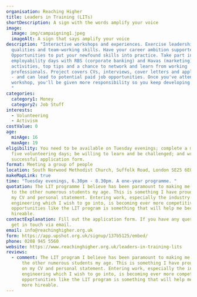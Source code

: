 ```yaml
---
organisation: Reaching Higher
title: Leaders in Training (LITs)
shortDescription: A sign with the words amplify your voice
image:
  image: img/campaigning1.jpeg
  imageAlt: A sign that says amplify your voice
description: "Interactive workshops and experiences. Exercise leadership
  qualities and team-working skills. Have your career ambition supported.
  Opportunities to put your newfound skills into practice. Take part in
  employability days with RBS (corporate banking) and Havas (marketing), for
  activities, top tips and a chance to network and learn from working
  professionals. Project covers CVs, interviews, cover letters and applications
  - and can lead to potential paid job opportunities. Once you've attended every
  workshop, you'll be given more responsibility so you keep developing steadily.
  "
categories:
  category1: Money
  category2: Job Stuff
interests:
  - Volunteering
  - Activism
costValue: 0
age:
  minAge: 16
  maxAge: 19
eligibility: You need to be available on Tuesday evenings; complete a minimum of
  five volunteering days; be willing to learn and be challenged; and write a
  successful application form.
format: Meeting a group of people
location: South Norwood Methodist Church, Suffolk Road, London SE25 6EG
makeMapLink: true
time: "Tuesday evenings, 6.30pm - 8.30pm. A one-year programme. "
quotation: The LIT programme I believe has been paramount to making me stand out
  to the other numerous students my age. This is something I have proudly put on
  my CV and personal statement. Entering work, especially the industry of
  engineering which I wish to go into, is becoming ever more competitive and
  opportunities like the LIT program is something that will help me become more
  hireable.
contactExplanation: Fill out the application form. If you have any questions,
  get in touch via email.
email: info@reachinghigher.org.uk
form: https://app.upshot.org.uk/signup/137b5125/embed/
phone: 0208 945 5560
website: https://www.reachinghigher.org.uk/leaders-in-training-lits
reviews:
  - comment: The LIT program I believe has been paramount to making me stand out to
      the other numerous students my age. This is something I have proudly put
      on my CV and personal statement. Entering work, especially the industry of
      engineering which I wish to go into, is becoming ever more competitive and
      opportunities like the LIT program is something that will help me become
      more hireable.
---
```

